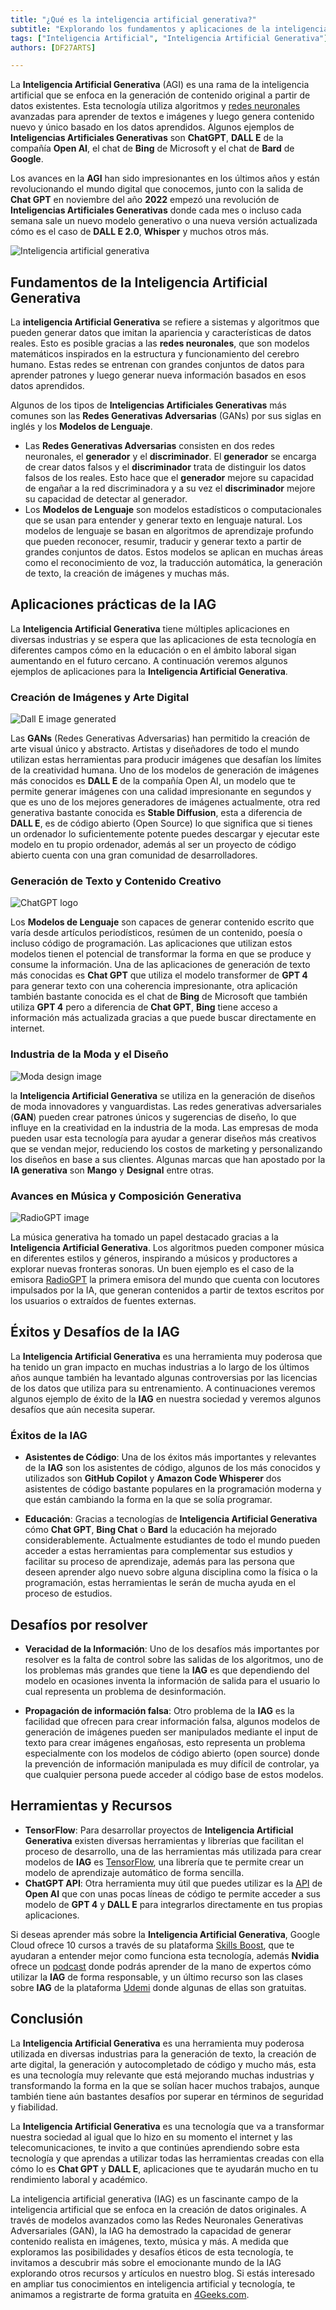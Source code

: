 ```yaml
---
title: "¿Qué es la inteligencia artificial generativa?"
subtitle: "Explorando los fundamentos y aplicaciones de la inteligencia artificial generativa (IAG). Descubre cómo los sistemas de IAG pueden crear datos originales y su impacto en diversas áreas."
tags: ["Inteligencia Artificial", "Inteligencia Artificial Generativa"]
authors: [DF27ARTS]

---
```


La **Inteligencia Artificial Generativa** (AGI) es una rama de la inteligencia artificial que se enfoca en la generación de contenido original a partir de datos existentes. Esta tecnología utiliza algoritmos y [redes neuronales](https://4geeks.com/es/lesson/explorando-redes-neuronales) avanzadas para aprender de textos e imágenes y luego genera contenido nuevo y único basado en los datos aprendidos.  Algunos ejemplos de **Inteligencias Artificiales Generativas** son **ChatGPT**, **DALL E** de la compañía **Open AI**, el chat de **Bing** de Microsoft y el chat de **Bard** de **Google**.

Los avances en la **AGI** han sido impresionantes en los últimos años y están revolucionando el mundo digital que conocemos, junto con la salida de **Chat GPT** en noviembre del año **2022** empezó una revolución de **Inteligencias Artificiales Generativas** donde cada mes o incluso cada semana sale un nuevo modelo generativo o una nueva versión actualizada cómo es el caso de **DALL E 2.0**, **Whisper** y muchos otros más.

![Inteligencia artificial generativa](https://res.cloudinary.com/dleo66u17/image/upload/v1693511291/Sin_t%C3%ADtulo_afudvn.png)

## Fundamentos de la Inteligencia Artificial Generativa

La **inteligencia Artificial Generativa** se refiere a sistemas y algoritmos que pueden generar datos que imitan la apariencia y características de datos reales. Esto es posible gracias a las **redes neuronales**, que son modelos matemáticos inspirados en la estructura y funcionamiento del cerebro humano. Estas redes se entrenan con grandes conjuntos de datos para aprender patrones y luego generar nueva información basados en esos datos aprendidos.

Algunos de los tipos de **Inteligencias Artificiales Generativas** más comunes son las **Redes Generativas Adversarias** (GANs) por sus siglas en inglés y los **Modelos de Lenguaje**. 

- Las **Redes Generativas Adversarias** consisten en dos redes neuronales, el **generador** y el **discriminador**. El **generador** se encarga de crear datos falsos y el **discriminador** trata de distinguir los datos falsos de los reales. Esto hace que el **generador** mejore su capacidad de engañar a la red discriminadora y a su vez el **discriminador** mejore su capacidad de detectar al generador.
- Los **Modelos de Lenguaje** son modelos estadísticos o computacionales que se usan para entender y generar texto en lenguaje natural. Los modelos de lenguaje se basan en algoritmos de aprendizaje profundo que pueden reconocer, resumir, traducir y generar texto a partir de grandes conjuntos de datos. Estos modelos se aplican en muchas áreas como el reconocimiento de voz, la traducción automática, la generación de texto, la creación de imágenes y muchas más.

## Aplicaciones prácticas de la IAG

La **Inteligencia Artificial Generativa** tiene múltiples aplicaciones en diversas industrias y se espera que las aplicaciones de esta tecnología en diferentes campos cómo en la educación o en el ámbito laboral sigan aumentando en el futuro cercano. A continuación veremos algunos ejemplos de aplicaciones para la **Inteligencia Artificial Generativa**.

### Creación de Imágenes y Arte Digital

![Dall E image generated](https://res.cloudinary.com/dleo66u17/image/upload/v1693511313/Sin_t%C3%ADtulo_1_u4gx4r.png)

Las **GANs** (Redes Generativas Adversarias) han permitido la creación de arte visual único y abstracto. Artistas y diseñadores de todo el mundo utilizan estas herramientas para producir imágenes que desafían los límites de la creatividad humana. Uno de los modelos de generación de imágenes más conocidos es **DALL E** de la compañía Open AI, un modelo que te permite generar imágenes con una calidad impresionante en segundos y que es uno de los mejores generadores de imágenes actualmente, otra red generativa bastante conocida es **Stable Diffusion**, esta a diferencia de **DALL E**, es de código abierto (Open Source) lo que significa que si tienes un ordenador lo suficientemente potente puedes descargar y ejecutar este modelo en tu propio ordenador, además al ser un proyecto de código abierto cuenta con una gran comunidad de desarrolladores.

### Generación de Texto y Contenido Creativo

![ChatGPT logo](https://res.cloudinary.com/dleo66u17/image/upload/v1693511790/Sin_t%C3%ADtulo_2_unvtcs.png)

Los **Modelos de Lenguaje** son capaces de generar contenido escrito que varía desde artículos periodísticos, resúmen de un contenido, poesía o incluso código de programación. Las aplicaciones que utilizan estos modelos tienen el potencial de transformar la forma en que se produce y consume la información. Una de las aplicaciones de generación de texto más conocidas es **Chat GPT** que utiliza el modelo transformer de **GPT 4** para generar texto con una coherencia impresionante, otra aplicación también bastante conocida es el chat de **Bing** de Microsoft que también utiliza **GPT 4** pero a diferencia de **Chat GPT**, **Bing** tiene acceso a información más actualizada gracias a que puede buscar directamente en internet.

### Industria de la Moda y el Diseño

![Moda design image](https://res.cloudinary.com/dleo66u17/image/upload/v1693512091/Sin_t%C3%ADtulo_3_icdhow.png)

la **Inteligencia Artificial Generativa** se utiliza en la generación de diseños de moda innovadores y vanguardistas. Las redes generativas adversariales (**GAN**) pueden crear patrones únicos y sugerencias de diseño, lo que influye en la creatividad en la industria de la moda. Las empresas de moda pueden usar esta tecnología para ayudar a generar diseños más creativos que se vendan mejor, reduciendo los costos de marketing y personalizando los diseños en base a sus clientes. Algunas marcas que han apostado por la **IA generativa** son **Mango** y **Designal** entre otras.

### Avances en Música y Composición Generativa

![RadioGPT image](https://res.cloudinary.com/dleo66u17/image/upload/v1693512119/Sin_t%C3%ADtulo_4_rimwu7.png)

La música generativa ha tomado un papel destacado gracias a la **Inteligencia Artificial Generativa**. Los algoritmos pueden componer música en diferentes estilos y géneros, inspirando a músicos y productores a explorar nuevas fronteras sonoras. Un buen ejemplo es el caso de la emisora [RadioGPT](https://futurimedia.com/radiogpt/?utm_campaign=2023.02%20%7C%20RadioGPT&utm_source=display&utm_medium=player) la primera emisora del mundo que cuenta con locutores impulsados por la IA, que generan contenidos a partir de textos escritos por los usuarios o extraídos de fuentes externas.

## Éxitos y Desafíos de la IAG

La **Inteligencia Artificial Generativa** es una herramienta muy poderosa que ha tenido un gran impacto en muchas industrias a lo largo de los últimos años aunque también ha levantado algunas controversias por las licencias de los datos que utiliza para su entrenamiento. A continuaciones veremos algunos ejemplo de éxito de la **IAG** en nuestra sociedad y veremos algunos desafíos que aún necesita superar.

### Éxitos de la IAG

- **Asistentes de Código**: Una de los éxitos más importantes y relevantes de la **IAG** son los asistentes de código, algunos de los más conocidos y utilizados son **GitHub Copilot** y **Amazon Code Whisperer** dos asistentes de código bastante populares en la programación moderna y que están cambiando la forma en la que se solía programar.

- **Educación**: Gracias a tecnologías de **Inteligencia Artificial Generativa** cómo **Chat GPT**, **Bing Chat** o **Bard** la educación ha mejorado considerablemente. Actualmente estudiantes de todo el mundo pueden acceder a estas herramientas para complementar sus estudios y facilitar su proceso de aprendizaje, además para las persona que deseen aprender algo nuevo sobre alguna disciplina como la física o la programación, estas herramientas le serán de mucha ayuda en el proceso de estudios.

## Desafíos por resolver

- **Veracidad de la Información**: Uno de los desafíos más importantes por resolver es la falta de control sobre las salidas de los algoritmos, uno de los problemas más grandes que tiene la **IAG** es que dependiendo del modelo en ocasiones inventa la información de salida para el usuario lo cual representa un problema de desinformación.

- **Propagación de información falsa**: Otro problema de la **IAG** es la facilidad que ofrecen para crear información falsa, algunos modelos de generación de imágenes pueden ser manipulados mediante el input de texto para crear imágenes engañosas, esto representa un problema especialmente con los modelos de código abierto (open source) donde la prevención de información manipulada es muy difícil de controlar, ya que cualquier persona puede acceder al código base de estos modelos.

## Herramientas y Recursos

- **TensorFlow**: Para desarrollar proyectos de **Inteligencia Artificial Generativa** existen diversas herramientas y librerías que facilitan el proceso de desarrollo, una de las herramientas más utilizada para crear modelos de **IAG** es [TensorFlow](https://www.tensorflow.org/install?hl=es-419), una librería que te permite crear un modelo de aprendizaje automático de forma sencilla.
- **ChatGPT API**: Otra herramienta muy útil que puedes utilizar es la [API](https://platform.openai.com/docs/introduction) de **Open AI**  que con unas pocas líneas de código te permite acceder a sus modelo de **GPT 4** y **DALL E** para integrarlos directamente en tus propias aplicaciones.

Si deseas aprender más sobre la **Inteligencia Artificial Generativa**, Google Cloud ofrece 10 cursos a través de su plataforma [Skills Boost](https://www.cloudskillsboost.google/journeys/118), que te ayudaran a entender mejor como funciona esta tecnología, además **Nvidia** ofrece un [podcast](https://blogs.nvidia.com/ai-podcast/) donde podrás aprender de la mano de expertos cómo utilizar la **IAG** de forma responsable, y un último recurso son las clases sobre **IAG** de la plataforma [Udemi](https://www.udemy.com/courses/search/?src=ukw&q=Inteligencia+Artificial+Generativa) donde algunas de ellas son gratuitas.

## Conclusión

La **Inteligencia Artificial Generativa** es una herramienta muy poderosa utilizada en diversas industrias para la generación de texto, la creación de arte digital, la generación y autocompletado de código y mucho más, esta es una tecnología muy relevante que está mejorando muchas industrias y transformando la forma en la que se solían hacer muchos trabajos, aunque también tiene aún bastantes desafíos por superar en términos de seguridad y fiabilidad.

La **Inteligencia Artificial Generativa** es una tecnología que va a transformar nuestra sociedad al igual que lo hizo en su momento el internet y las telecomunicaciones, te invito a que continúes aprendiendo sobre esta tecnología y que aprendas a utilizar todas las herramientas creadas con ella cómo lo es **Chat GPT** y **DALL E**, aplicaciones que te ayudarán mucho en tu rendimiento laboral y académico.

La inteligencia artificial generativa (IAG) es un fascinante campo de la inteligencia artificial que se enfoca en la creación de datos originales. A través de modelos avanzados como las Redes Neuronales Generativas Adversariales (GAN), la IAG ha demostrado la capacidad de generar contenido realista en imágenes, texto, música y más. A medida que exploramos las posibilidades y desafíos éticos de esta tecnología, te invitamos a descubrir más sobre el emocionante mundo de la IAG explorando otros recursos y artículos en nuestro blog. Si estás interesado en ampliar tus conocimientos en inteligencia artificial y tecnología, te animamos a registrarte de forma gratuita en [4Geeks.com](https://4geeks.com/es/pricing).